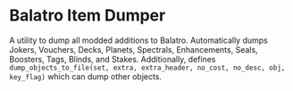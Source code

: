 # Balatro Item Dumper

A utility to dump all modded additions to Balatro. Automatically dumps Jokers, Vouchers, Decks, Planets, Spectrals, Enhancements, Seals, Boosters, Tags, Blinds, and Stakes. Additionally, defines `dump_objects_to_file(set, extra, extra_header, no_cost, no_desc, obj, key_flag)` which can dump other objects.
